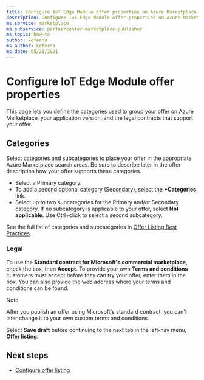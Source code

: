 ```yaml
---
title: Configure IoT Edge Module offer properties on Azure Marketplace
description: Configure IoT Edge Module offer properties on Azure Marketplace.
ms.service: marketplace 
ms.subservice: partnercenter-marketplace-publisher
ms.topic: how-to
author: keferna
ms.author: keferna
ms.date: 05/21/2021
---
```


# Configure IoT Edge Module offer properties

This page lets you define the categories used to group your offer on Azure Marketplace, your application version, and the legal contracts that support your offer.

## Categories

Select categories and subcategories to place your offer in the appropriate Azure Marketplace search areas. Be sure to describe later in the offer description how your offer supports these categories.

- Select a Primary category.
- To add a second optional category (Secondary), select the **+Categories** link.
- Select up to two subcategories for the Primary and/or Secondary category. If no subcategory is applicable to your offer, select **Not applicable**. Use Ctrl+click to select a second subcategory.

See the full list of categories and subcategories in [Offer Listing Best Practices](gtm-offer-listing-best-practices.md).

### Legal

To use the **Standard contract for Microsoft's commercial marketplace**, check the box, then **Accept**. To provide your own **Terms and conditions** customers must accept before they can try your offer, enter them in the box. You can also provide the web address where your terms and conditions can be found.

> [!NOTE]
> After you publish an offer using Microsoft's standard contract, you can't later change it to your own custom terms and conditions.

Select **Save draft** before continuing to the next tab in the left-nav menu, **Offer listing**.

## Next steps

- [Configure offer listing](iot-edge-offer-listing.md)
